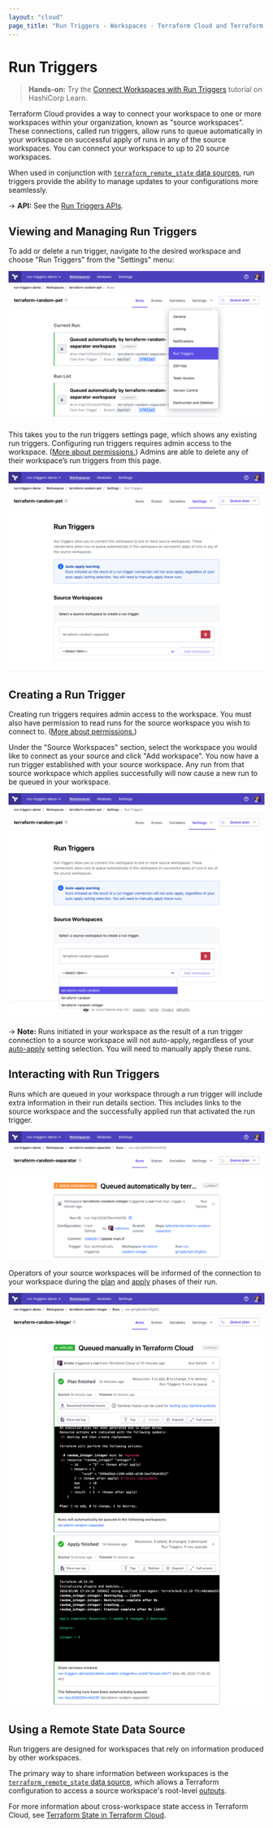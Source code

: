 ```yaml
---
layout: "cloud"
page_title: "Run Triggers - Workspaces - Terraform Cloud and Terraform Enterprise"
---
```


# Run Triggers

> **Hands-on:** Try the [Connect Workspaces with Run Triggers](https://learn.hashicorp.com/tutorials/terraform/cloud-run-triggers?in=terraform/cloud&utm_source=WEBSITE&utm_medium=WEB_IO&utm_offer=ARTICLE_PAGE&utm_content=DOCS) tutorial on HashiCorp Learn.

Terraform Cloud provides a way to connect your workspace to one or more workspaces within your organization, known as "source workspaces". These connections, called run triggers, allow runs to queue automatically in your workspace on successful apply of runs in any of the source workspaces. You can connect your workspace to up to 20 source workspaces.

When used in conjunction with [`terraform_remote_state` data sources](/docs/language/state/remote-state-data.html), run triggers provide the ability to manage updates to your configurations more seamlessly.

-> **API:** See the [Run Triggers APIs](../api/run-triggers.html).

## Viewing and Managing Run Triggers

To add or delete a run trigger, navigate to the desired workspace and choose "Run Triggers" from the "Settings" menu:

![Screenshot: a workspace's settings drop-down menu](./images/run-triggers-workspace-settings.png)

This takes you to the run triggers settings page, which shows any existing run triggers. Configuring run triggers requires admin access to the workspace. ([More about permissions.](/docs/cloud/users-teams-organizations/permissions.html)) Admins are able to delete any of their workspace’s run triggers from this page.

[permissions-citation]: #intentionally-unused---keep-for-maintainers

![Screenshot: a workspace's run triggers settings page](./images/run-triggers-index.png)

## Creating a Run Trigger

Creating run triggers requires admin access to the workspace. You must also have permission to read runs for the source workspace you wish to connect to. ([More about permissions.](/docs/cloud/users-teams-organizations/permissions.html))

[permissions-citation]: #intentionally-unused---keep-for-maintainers

Under the "Source Workspaces" section, select the workspace you would like to connect as your source and click "Add workspace". You now have a run trigger established with your source workspace. Any run from that source workspace which applies successfully will now cause a new run to be queued in your workspace.

![Screenshot: a workspace's run triggers settings page, with the source workspace dropdown open](./images/run-triggers-index-source-workspace-dropdown.png)

-> **Note:** Runs initiated in your workspace as the result of a run trigger connection to a source workspace will not auto-apply, regardless of your [auto-apply](/docs/cloud/workspaces/settings.html#auto-apply-and-manual-apply) setting selection. You will need to manually apply these runs.

## Interacting with Run Triggers

Runs which are queued in your workspace through a run trigger will include extra information in their run details section. This includes links to the source workspace and the successfully applied run that activated the run trigger.

![Screenshot: a run's run details section](./images/run-triggers-run-details.png)

Operators of your source workspaces will be informed of the connection to your workspace during the [plan](/docs/glossary.html#plan-noun-1-) and [apply](/docs/glossary.html#apply-noun-) phases of their run.

![Screenshot: a source workspace run's plan phase, showing connected workspaces](./images/run-triggers-run-plan-apply-phases.png)

## Using a Remote State Data Source

Run triggers are designed for workspaces that rely on information produced by other workspaces.

The primary way to share information between workspaces is the [`terraform_remote_state` data source](/docs/language/state/remote-state-data.html), which allows a Terraform configuration to access a source workspace's root-level [outputs](/docs/language/values/outputs.html).

For more information about cross-workspace state access in Terraform Cloud, see [Terraform State in Terraform Cloud](./state.html).
